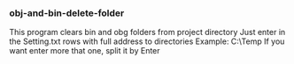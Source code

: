 ### obj-and-bin-delete-folder
This program clears bin and obg folders from project directory
Just enter in the Setting.txt rows with full address to directories
Example: C:\Temp
If you want enter more that one, split it by Enter

